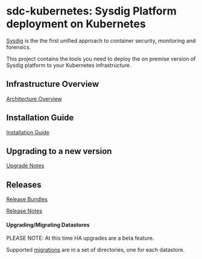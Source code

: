 # sdc-kubernetes: Sysdig Platform deployment on Kubernetes

[Sysdig](https://sysdig.com/) is the the first unified approach to container security, monitoring and forensics.

This project contains the tools you need to deploy the on premise version of Sysdig platform 
to your Kubernetes infrastructure.

## Infrastructure Overview <a id="Infrastructure-Overview"></a>

[Architecture Overview](https://docs.sysdig.com/en/architecture.html)

## Installation Guide <a id="installation-guide"></a>

[Installation Guide](https://docs.sysdig.com/en/manual-install--kubernetes-.html)

## Upgrading to a new version

[Upgrade Notes](https://docs.sysdig.com/en/on-premises-upgrades.html)

## Releases

[Release Bundles](https://github.com/draios/sysdigcloud-kubernetes/releases)

[Release Notes](https://support.sysdig.com/hc/en-us/articles/115002168966-What-s-New-Sysdig-Monitor-Changelog-On-prem-)

#### Upgrading/Migrating Datastores 

PLEASE NOTE: At this time HA upgrades are a beta feature.

Supported [migrations](https://github.com/draios/sysdigcloud-kubernetes/tree/master/migrations) are in a set of directories, one for each datastore.
